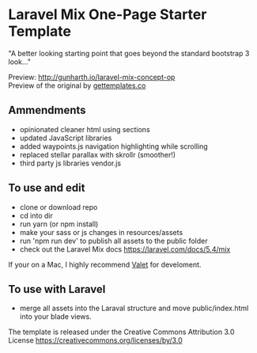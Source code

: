 # Laravel Mix One-Page Starter Template

"A better looking starting point that goes beyond the standard bootstrap 3 look..."
 
Preview: http://gunharth.io/laravel-mix-concept-op  
Preview of the original by [gettemplates.co](http://gettemplates.co/preview/?item=concept-free-website-template-using-bootstrap-framework-multi-purpose)

## Ammendments
- opinionated cleaner html using sections
- updated JavaScript libraries
- added waypoints.js navigation highlighting while scrolling
- replaced stellar parallax with skrollr (smoother!)
- third party js libraries vendor.js

## To use and edit
- clone or download repo
- cd into dir
- run yarn (or npm install)
- make your sass or js changes in resources/assets
- run 'npm run dev' to publish all assets to the public folder
- check out the Laravel Mix docs https://laravel.com/docs/5.4/mix

If your on a Mac, I highly recommend [Valet](https://laravel.com/docs/5.4/valet) for develoment.

## To use with Laravel
- merge all assets into the Laraval structure and move public/index.html into your blade views.

The template is released under the Creative Commons Attribution 3.0 License https://creativecommons.org/licenses/by/3.0
